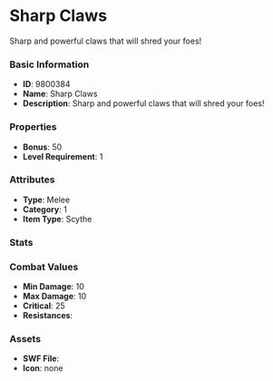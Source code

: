 # Sharp Claws

Sharp and powerful claws that will shred your foes!

### Basic Information

- **ID**: 9800384
- **Name**: Sharp Claws
- **Description**: Sharp and powerful claws that will shred your foes!

### Properties

- **Bonus**: 50
- **Level Requirement**: 1

### Attributes

- **Type**: Melee     
- **Category**: 1
- **Item Type**: Scythe

### Stats


### Combat Values

- **Min Damage**: 10
- **Max Damage**: 10
- **Critical**: 25
- **Resistances**: 

### Assets

- **SWF File**: 
- **Icon**: none

